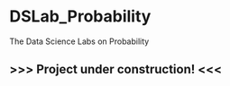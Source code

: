 # DSLab_Probability

The Data Science Labs on Probability

## >>> Project under construction! <<< ##
